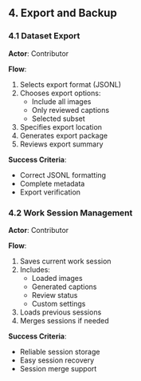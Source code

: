 
## 4. Export and Backup

### 4.1 Dataset Export
**Actor**: Contributor

**Flow**:
1. Selects export format (JSONL)
2. Chooses export options:
   - Include all images
   - Only reviewed captions
   - Selected subset
3. Specifies export location
4. Generates export package
5. Reviews export summary

**Success Criteria**:
- Correct JSONL formatting
- Complete metadata
- Export verification

### 4.2 Work Session Management
**Actor**: Contributor

**Flow**:
1. Saves current work session
2. Includes:
   - Loaded images
   - Generated captions
   - Review status
   - Custom settings
3. Loads previous sessions
4. Merges sessions if needed

**Success Criteria**:
- Reliable session storage
- Easy session recovery
- Session merge support